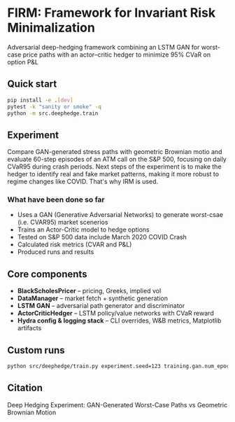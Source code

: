 # FIRM: Framework for Invariant Risk Minimalization

Adversarial deep-hedging framework combining an LSTM GAN for worst-case price paths with an actor–critic hedger to minimize 95% CVaR on option P&L

## Quick start

```bash
pip install -e .[dev]
pytest -k "sanity or smoke" -q
python -m src.deephedge.train
```

## Experiment

Compare GAN-generated stress paths with geometric Brownian motio and evaluate 60-step episodes of an ATM call on the S&P 500, focusing on daily CVaR95 during crash periods. Next steps of the experiment is to make the hedger to identify real and fake market patterns, making it more robust to regime changes like COVID. That's why IRM is used.

### What have been done so far
- Uses a GAN (Generative Adversarial Networks) to generate worst-csae (i.e. CVAR95) market scenerios
- Trains an Actor-Critic model to hedge options
- Tested on S&P 500 data include March 2020 COVID Crash
- Calculated risk metrics (CVAR and P&L)
- Produced runs and results

## Core components

- **BlackScholesPricer** – pricing, Greeks, implied vol
- **DataManager** – market fetch + synthetic generation
- **LSTM GAN** – adversarial path generator and discriminator
- **ActorCriticHedger** – LSTM policy/value networks with CVaR reward
- **Hydra config & logging stack** – CLI overrides, W&B metrics, Matplotlib artifacts


## Custom runs

```bash
python src/deephedge/train.py experiment.seed=123 training.gan.num_epochs=200
```

## Citation

Deep Hedging Experiment: GAN-Generated Worst-Case Paths vs Geometric Brownian Motion
